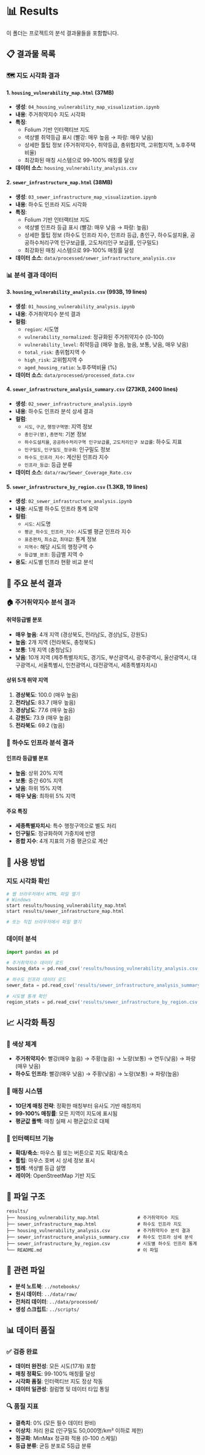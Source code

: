# 📊 Results

이 폴더는 프로젝트의 분석 결과물들을 포함합니다.

## 📋 결과물 목록

### 🗺️ **지도 시각화 결과**

#### 1. `housing_vulnerability_map.html` (37MB)
- **생성**: `04_housing_vulnerability_map_visualization.ipynb`
- **내용**: 주거취약지수 지도 시각화
- **특징**:
  - Folium 기반 인터랙티브 지도
  - 색상별 취약등급 표시 (빨강: 매우 높음 → 파랑: 매우 낮음)
  - 상세한 툴팁 정보 (주거취약지수, 취약등급, 총위험지역, 고위험지역, 노후주택비율)
  - 최강화된 매칭 시스템으로 99-100% 매칭률 달성
- **데이터 소스**: `housing_vulnerability_analysis.csv`

#### 2. `sewer_infrastructure_map.html` (38MB)
- **생성**: `03_sewer_infrastructure_map_visualization.ipynb`
- **내용**: 하수도 인프라 지도 시각화
- **특징**:
  - Folium 기반 인터랙티브 지도
  - 색상별 인프라 등급 표시 (빨강: 매우 낮음 → 파랑: 높음)
  - 상세한 툴팁 정보 (하수도 인프라 지수, 인프라 등급, 총인구, 하수도설치율, 공공하수처리구역 인구보급률, 고도처리인구 보급률, 인구밀도)
  - 최강화된 매칭 시스템으로 99-100% 매칭률 달성
- **데이터 소스**: `data/processed/sewer_infrastructure_analysis.csv`

### 📊 **분석 결과 데이터**

#### 3. `housing_vulnerability_analysis.csv` (993B, 19 lines)
- **생성**: `01_housing_vulnerability_analysis.ipynb`
- **내용**: 주거취약지수 분석 결과
- **컬럼**:
  - `region`: 시도명
  - `vulnerability_normalized`: 정규화된 주거취약지수 (0-100)
  - `vulnerability_level`: 취약등급 (매우 높음, 높음, 보통, 낮음, 매우 낮음)
  - `total_risk`: 총위험지역 수
  - `high_risk`: 고위험지역 수
  - `aged_housing_ratio`: 노후주택비율 (%)
- **데이터 소스**: `data/processed/processed_data.csv`

#### 4. `sewer_infrastructure_analysis_summary.csv` (273KB, 2400 lines)
- **생성**: `02_sewer_infrastructure_analysis.ipynb`
- **내용**: 하수도 인프라 분석 상세 결과
- **컬럼**:
  - `시도`, `구군`, `행정구역명`: 지역 정보
  - `총인구(명)`, `총면적`: 기본 정보
  - `하수도설치율`, `공공하수처리구역 인구보급률`, `고도처리인구 보급률`: 하수도 지표
  - `인구밀도`, `인구밀도_정규화`: 인구밀도 정보
  - `하수도_인프라_지수`: 계산된 인프라 지수
  - `인프라_등급`: 등급 분류
- **데이터 소스**: `data/raw/Sewer_Coverage_Rate.csv`

#### 5. `sewer_infrastructure_by_region.csv` (1.3KB, 19 lines)
- **생성**: `02_sewer_infrastructure_analysis.ipynb`
- **내용**: 시도별 하수도 인프라 통계 요약
- **컬럼**:
  - `시도`: 시도명
  - `평균_하수도_인프라_지수`: 시도별 평균 인프라 지수
  - `표준편차`, `최소값`, `최대값`: 통계 정보
  - `지역수`: 해당 시도의 행정구역 수
  - `등급별_분포`: 등급별 지역 수
- **용도**: 시도별 인프라 현황 비교 분석

## 🎯 주요 분석 결과

### 🏠 **주거취약지수 분석 결과**

#### 취약등급별 분포
- **매우 높음**: 4개 지역 (경상북도, 전라남도, 경상남도, 강원도)
- **높음**: 2개 지역 (전라북도, 충청북도)
- **보통**: 1개 지역 (충청남도)
- **낮음**: 10개 지역 (제주특별자치도, 경기도, 부산광역시, 광주광역시, 울산광역시, 대구광역시, 서울특별시, 인천광역시, 대전광역시, 세종특별자치시)

#### 상위 5개 취약 지역
1. **경상북도**: 100.0 (매우 높음)
2. **전라남도**: 83.7 (매우 높음)
3. **경상남도**: 77.6 (매우 높음)
4. **강원도**: 73.9 (매우 높음)
5. **전라북도**: 69.2 (높음)

### 🚰 **하수도 인프라 분석 결과**

#### 인프라 등급별 분포
- **높음**: 상위 20% 지역
- **보통**: 중간 60% 지역
- **낮음**: 하위 15% 지역
- **매우 낮음**: 최하위 5% 지역

#### 주요 특징
- **세종특별자치시**: 특수 행정구역으로 별도 처리
- **인구밀도**: 정규화하여 가중치에 반영
- **종합 지수**: 4개 지표의 가중 평균으로 계산

## 🚀 사용 방법

### 지도 시각화 확인
```bash
# 웹 브라우저에서 HTML 파일 열기
# Windows
start results/housing_vulnerability_map.html
start results/sewer_infrastructure_map.html

# 또는 직접 브라우저에서 파일 열기
```

### 데이터 분석
```python
import pandas as pd

# 주거취약지수 데이터 로드
housing_data = pd.read_csv('results/housing_vulnerability_analysis.csv')

# 하수도 인프라 데이터 로드
sewer_data = pd.read_csv('results/sewer_infrastructure_analysis_summary.csv')

# 시도별 통계 확인
region_stats = pd.read_csv('results/sewer_infrastructure_by_region.csv')
```

## 📈 시각화 특징

### 🎨 **색상 체계**
- **주거취약지수**: 빨강(매우 높음) → 주황(높음) → 노랑(보통) → 연두(낮음) → 파랑(매우 낮음)
- **하수도 인프라**: 빨강(매우 낮음) → 주황(낮음) → 노랑(보통) → 파랑(높음)

### 🔧 **매칭 시스템**
- **10단계 매칭 전략**: 정확한 매칭부터 유사도 기반 매칭까지
- **99-100% 매칭률**: 모든 지역이 지도에 표시됨
- **평균값 폴백**: 매칭 실패 시 평균값으로 대체

### 📱 **인터랙티브 기능**
- **확대/축소**: 마우스 휠 또는 버튼으로 지도 확대/축소
- **툴팁**: 마우스 호버 시 상세 정보 표시
- **범례**: 색상별 등급 설명
- **레이어**: OpenStreetMap 기반 지도

## 📁 파일 구조
```
results/
├── housing_vulnerability_map.html              # 주거취약지수 지도
├── sewer_infrastructure_map.html               # 하수도 인프라 지도
├── housing_vulnerability_analysis.csv          # 주거취약지수 분석 결과
├── sewer_infrastructure_analysis_summary.csv   # 하수도 인프라 상세 분석
├── sewer_infrastructure_by_region.csv          # 시도별 하수도 인프라 통계
└── README.md                                   # 이 파일
```

## 🔗 관련 파일
- **분석 노트북**: `../notebooks/`
- **원시 데이터**: `../data/raw/`
- **전처리 데이터**: `../data/processed/`
- **생성 스크립트**: `../scripts/`

## 📊 데이터 품질

### ✅ **검증 완료**
- **데이터 완전성**: 모든 시도(17개) 포함
- **매칭 정확도**: 99-100% 매칭률 달성
- **시각화 품질**: 인터랙티브 지도 정상 작동
- **데이터 일관성**: 컬럼명 및 데이터 타입 통일

### 🔍 **품질 지표**
- **결측치**: 0% (모든 필수 데이터 완비)
- **이상치**: 처리 완료 (인구밀도 50,000명/km² 이하로 제한)
- **정규화**: MinMax 정규화 적용 (0-100 스케일)
- **등급 분류**: 균등 분포로 5등급 분류 